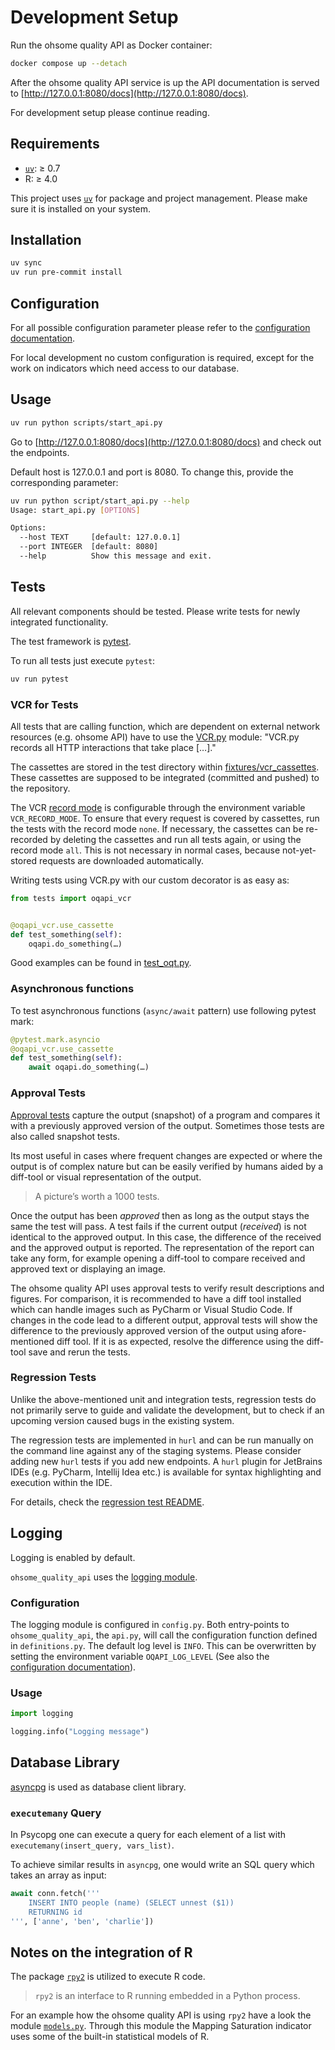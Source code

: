 # Development Setup

Run the ohsome quality API as Docker container:

```bash
docker compose up --detach
```
After the ohsome quality API service is up the API documentation is served to [http://127.0.0.1:8080/docs](http://127.0.0.1:8080/docs).

For development setup please continue reading.

## Requirements

- [`uv`](https://docs.astral.sh/uv/getting-started/installation/): ≥ 0.7
- R: ≥ 4.0

This project uses [`uv`](https://docs.astral.sh/uv/getting-started/installation/) for package and project management. Please make sure it is installed on your system.


## Installation

```bash
uv sync
uv run pre-commit install
```


## Configuration

For all possible configuration parameter please refer to the [configuration documentation](/docs/configuration.md).

For local development no custom configuration is required, except for the work on indicators which need access to our database.


## Usage

```bash
uv run python scripts/start_api.py
```

Go to [http://127.0.0.1:8080/docs](http://127.0.0.1:8080/docs) and check out the endpoints.

Default host is 127.0.0.1 and port is 8080. To change this, provide the corresponding parameter:

```bash
uv run python script/start_api.py --help
Usage: start_api.py [OPTIONS]

Options:
  --host TEXT     [default: 127.0.0.1]
  --port INTEGER  [default: 8080]
  --help          Show this message and exit.
```


## Tests

All relevant components should be tested. Please write tests for newly integrated functionality.

The test framework is [pytest](https://docs.pytest.org/en/stable/).

To run all tests just execute `pytest`:

```bash
uv run pytest
```

### VCR for Tests

All tests that are calling function, which are dependent on external network resources (e.g. ohsome API) have to use the [VCR.py](https://vcrpy.readthedocs.io) module: "VCR.py records all HTTP interactions that take place […]."

The cassettes are stored in the test directory within [fixtures/vcr_cassettes](/tests/integrationtests/fixtures/vcr_cassettes). These cassettes are supposed to be integrated (committed and pushed) to the repository.

The VCR [record mode](https://vcrpy.readthedocs.io/en/latest/usage.html#record-modes) is configurable through the environment variable `VCR_RECORD_MODE`. To ensure that every request is covered by cassettes, run the tests with the record mode `none`. If necessary, the cassettes can be re-recorded by deleting the cassettes and run all tests again, or using the record mode `all`. This is not necessary in normal cases, because not-yet-stored requests are downloaded automatically.

Writing tests using VCR.py with our custom decorator is as easy as:

```python
from tests import oqapi_vcr


@oqapi_vcr.use_cassette
def test_something(self):
    oqapi.do_something(…)
```

Good examples can be found in [test_oqt.py](/tests/integrationtests/test_oqt.py).

### Asynchronous functions

To test asynchronous functions (`async/await` pattern) use following pytest mark:

```python
@pytest.mark.asyncio
@oqapi_vcr.use_cassette
def test_something(self):
    await oqapi.do_something(…)
```

### Approval Tests

[Approval tests](https://approvaltests.com/resources/) capture the output
(snapshot) of a program and compares it with a previously approved version of
the output. Sometimes those tests are also called snapshot tests.

Its most useful in cases where frequent changes are expected or where the
output is of complex nature but can be easily verified by humans aided by a
diff-tool or visual representation of the output.

> A picture’s worth a 1000 tests.

Once the output has been *approved* then as long as the output stays the same
the test will pass. A test fails if the current output (*received*) is not
identical to the approved output. In this case, the difference of the received
and the approved output is reported. The representation of the report can take
any form, for example opening a diff-tool to compare received and approved
text or displaying an image.

The ohsome quality API uses approval tests to verify result descriptions and figures.
For comparison, it is recommended to have a diff tool installed which can handle
images such as PyCharm or Visual Studio Code. If changes in the code lead to a
different output, approval tests will show the difference to the previously
approved version of the output using afore-mentioned diff tool. If it is as
expected, resolve the difference using the diff-tool save and rerun the tests.

### Regression Tests

Unlike the above-mentioned unit and integration tests,
regression tests do not primarily serve to guide and validate the development,
but to check if an upcoming version caused bugs in the existing system.

The regression tests are implemented in `hurl`
and can be run manually on the command line against any of the staging systems.
Please consider adding new `hurl` tests if you add new endpoints.
A `hurl` plugin for JetBrains IDEs (e.g. PyCharm, Intellij Idea etc.)
is available for syntax highlighting and execution within the IDE.

For details, check the [regression test README](../regression-tests/README.md).

## Logging

Logging is enabled by default.

`ohsome_quality_api` uses the [logging module](https://docs.python.org/3/library/logging.html).

### Configuration

The logging module is configured in `config.py`. Both entry-points to
`ohsome_quality_api`, the `api.py`, will call the configuration
function defined in `definitions.py`. The default log level is `INFO`. This can be
overwritten by setting the environment variable `OQAPI_LOG_LEVEL` (See also the
[configuration documentation](docs/configuration.md)).

### Usage

```python
import logging

logging.info("Logging message")
```


## Database Library

[asyncpg](https://magicstack.github.io/asyncpg/current/) is used as database client library.

### `executemany` Query

In Psycopg one can execute a query for each element of a list with
`executemany(insert_query, vars_list)`.

To achieve similar results in `asyncpg`, one would write an SQL query which takes an array
as input:

```python
await conn.fetch('''
    INSERT INTO people (name) (SELECT unnest ($1))
    RETURNING id
''', ['anne', 'ben', 'charlie'])
```


## Notes on the integration of R

The package [`rpy2`](https://rpy2.github.io/) is utilized to execute R code.

> `rpy2` is an interface to R running embedded in a Python process.

For an example how the ohsome quality API is using `rpy2` have a look the module [`models.py`](/ohsome_quality_api/indicators/mapping_saturation/models.py).
Through this module the Mapping Saturation indicator uses some of the built-in statistical models of R.
